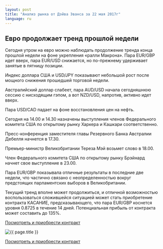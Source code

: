 ```yaml
---
layout: post
title: "Анализ рынка от Дэйва Эванса за 22 мая 2017г"
language: ru
---
```

##  Евро продолжает тренд прошлой недели

Сегодня утром на евро можно наблюдать продолжение тренда конца прошлой недели на фоне укрепления «ралли Макрона». Пара EUR/GBP идет вверх, пара EUR/USD снижается, но по-прежнему удерживает занятые в пятницу позиции.

Индекс доллара США и USD/JPY показывают небольшой рост после мощного снижения прошедшей торговой недели.

Австралийский доллар слабеет, пара AUD/USD начала сегодняшнюю сессию с нисходящим гэпом, а вот NZD/USD, напротив, активно идет вверх.

Пара USD/CAD падает на фоне восстановления цен на нефть.


Сегодня на 14.00 и 14.30 назначены выступления членов Федерального комитета США по открытому рынку Харкера и Кашкари соответственно.

Пресс-конференция заместителя главы Резервного Банка Австралии Дебелля начнется в 17.30.

Премьер-министр Великобритании Тереза Мэй возьмет слово в 18.00.

Член Федерального комитета США по открытому рынку Брэйнард начнет свое выступление в 23.00.


Пара EUR/GBP показывала отличные результаты в последние две недели, что частично связано с неопределенностью вокруг предстоящих парламентских выборов в Великобритании.

Текущий тренд вполне может продолжиться, и отличной возможностью воспользоваться сложившейся ситуацией может стать приобретение контракта КАСАНИЕ, предсказывающего, что пара EUR/GBP коснется уровня 0.8725 в течение 14 дней. Потенциальная прибыль от контракта может составить до 135%.

<a href="http://record.binary.com/_bivVDfg8lHux76XffYA0JmNd7ZgqdRLk/1/?market=forex&underlying=frxEURGBP&formname=touchnotouch&duration_amount=14&duration_units=d&amount=10&amount_type=payout&expiry_type=duration&barrier=0.8725&s=1&t=6bnBYu832xutasDFRZMHC50co5lt24DG" target="_blank">Посмотреть и приобрести контракт</a>

<img src="{{ site.url }}/images/ru-22-may-17.png" alt="{{ page.title }}"  title="{{ page.title }}">

<a href="%LINK%%?https://www.binary.com/d/trade.cgi?market=forex&underlying=frxEURGBP&formname=touchnotouch&duration_amount=14&duration_units=d&amount=10&amount_type=payout&expiry_type=duration&barrier=0.8725&s=1&t=6bnBYu832xutasDFRZMHC50co5lt24DG" target="_blank">Посмотреть и приобрести контракт</a>